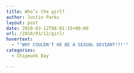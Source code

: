 ```yaml
---
title: Who’s the girl?
author: Justin Parks
layout: post
date: 2010-03-12T08:01:15+00:00
url: /2010/03/12/girl/
hovertext:
  - "'WHY COULDN'T HE BE A SEXUAL DEVIANT!?!'"
categories:
  - Chipmunk Bay

---
```

